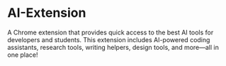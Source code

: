 # AI-Extension
A Chrome extension that provides quick access to the best AI tools for developers and students. This extension includes AI-powered coding assistants, research tools, writing helpers, design tools, and more—all in one place!
